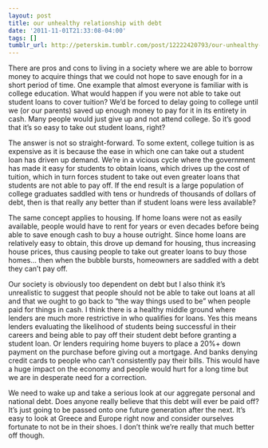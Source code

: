 ```yaml
---
layout: post
title: our unhealthy relationship with debt
date: '2011-11-01T21:33:08-04:00'
tags: []
tumblr_url: http://peterskim.tumblr.com/post/12222420793/our-unhealthy-relationship-with-debt
---
```

There are pros and cons to living in a society where we are able to borrow money to acquire things that we could not hope to save enough for in a short period of time. One example that almost everyone is familiar with is college education. What would happen if you were not able to take out student loans to cover tuition? We’d be forced to delay going to college until we (or our parents) saved up enough money to pay for it in its entirety in cash. Many people would just give up and not attend college. So it’s good that it’s so easy to take out student loans, right?

The answer is not so straight-forward. To some extent, college tuition is as expensive as it is because the ease in which one can take out a student loan has driven up demand. We’re in a vicious cycle where the government has made it easy for students to obtain loans, which drives up the cost of tuition, which in turn forces student to take out even greater loans that students are not able to pay off. If the end result is a large population of college graduates saddled with tens or hundreds of thousands of dollars of debt, then is that really any better than if student loans were less available?

The same concept applies to housing. If home loans were not as easily available, people would have to rent for years or even decades before being able to save enough cash to buy a house outright. Since home loans are relatively easy to obtain, this drove up demand for housing, thus increasing house prices, thus causing people to take out greater loans to buy those homes… then when the bubble bursts, homeowners are saddled with a debt they can’t pay off.

Our society is obviously too dependent on debt but I also think it’s unrealistic to suggest that people should not be able to take out loans at all and that we ought to go back to “the way things used to be” when people paid for things in cash. I think there is a healthy middle ground where lenders are much more restrictive in who qualifies for loans. Yes this means lenders evaluating the likelihood of students being successful in their careers and being able to pay off their student debt before granting a student loan. Or lenders requiring home buyers to place a 20%+ down payment on the purchase before giving out a mortgage. And banks denying credit cards to people who can’t consistently pay their bills. This would have a huge impact on the economy and people would hurt for a long time but we are in desperate need for a correction.

We need to wake up and take a serious look at our aggregate personal and national debt. Does anyone really believe that this debt will ever be paid off? It’s just going to be passed onto one future generation after the next. It’s easy to look at Greece and Europe right now and consider ourselves fortunate to not be in their shoes. I don’t think we’re really that much better off though.
